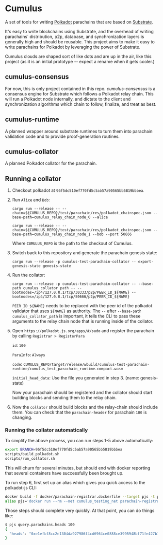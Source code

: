 # Cumulus

A set of tools for writing [Polkadot](https://github.com/paritytech/polkadot) parachains that are based on [Substrate](https://github.com/paritytech/substrate).

It's easy to write blockchains using Substrate, and the overhead of writing parachains' distribution, p2p, database, and synchronization layers is generally high and should be reusable. This project aims to make it easy to write parachains for Polkadot by leveraging the power of Substrate.

Cumulus clouds are shaped sort of like dots and are up in the air, like this project (as it is an initial prototype -- expect a rename when it gets cooler.)

## cumulus-consensus

For now, this is only project contained in this repo. *cumulus-consensus* is a consensus engine for Substrate which follows a Polkadot relay chain. This will run a Polkadot node internally, and dictate to the client and synchronization algorithms which chain to follow, finalize, and treat as best.

## cumulus-runtime

A planned wrapper around substrate runtimes to turn them into parachain validation code and to provide proof-generation routines.

## cumulus-collator

A planned Polkadot collator for the parachain.

## Running a collator

1. Checkout polkadot at `96f5dc510ef770fd5c5ab57a90565bb5819bbbea`.

2. Run `Alice` and `Bob`:

	`cargo run --release -- --chain=${CUMULUS_REPO}/test/parachain/res/polkadot_chainspec.json --base-path=cumulus_relay_chain_node_0 --alice`

	`cargo run --release -- --chain=${CUMULUS_REPO}/test/parachain/res/polkadot_chainspec.json --base-path=cumulus_relay_chain_node_1 --bob --port 50666`

    Where `CUMULUS_REPO` is the path to the checkout of Cumulus.

3. Switch back to this repository and generate the parachain genesis state:

	`cargo run --release -p cumulus-test-parachain-collator -- export-genesis-state genesis-state`

4. Run the collator:

	`cargo run --release -p cumulus-test-parachain-collator -- --base-path cumulus_collator_path -- --bootnodes=/ip4/127.0.0.1/tcp/30333/p2p/PEER_ID_${NAME} --bootnodes=/ip4/127.0.0.1/tcp/50666/p2p/PEER_ID_${NAME}`

	`PEER_ID_${NAME}` needs to be replaced with the peer id of the polkadot validator that uses `${NAME}`
	as authority. The `--` after `--base-path cumulus_collator_path` is important, it tells the CLI to pass these arguments
	to the relay chain node that is running inside of the collator.

5. Open `https://polkadot.js.org/apps/#/sudo` and register the parachain by calling `Registrar > RegisterPara`

	`id`: `100`

	`ParaInfo`: `Always`

	`code`: `CUMULUS_REPO/target/release/wbuild/cumulus-test-parachain-runtime/cumulus_test_parachain_runtime.compact.wasm`

	`initial_head_data`: Use the file you generated in step 3. (name: genesis-state)

	Now your parachain should be registered and the collator should start building blocks and sending
	them to the relay chain.

6. Now the `collator` should build blocks and the relay-chain should include them. You can check that the `parachain-header` for parachain `100` is changing.

### Running the collator automatically

To simplify the above process, you can run steps 1-5 above automatically:

```sh
export BRANCH=96f5dc510ef770fd5c5ab57a90565bb5819bbbea
scripts/build_polkadot.sh
scripts/run_collator.sh
```

This will churn for several minutes, but should end with docker reporting that several containers have successfully been brought up.

To run step 6, first set up an alias which gives you quick access to the polkadot-js CLI:

```sh
docker build -f docker/parachain-registrar.dockerfile --target pjs -t parachain-registrar:pjs .
alias pjs='docker run --rm --net cumulus_testing_net parachain-registrar:pjs --ws ws://172.28.1.1:9944'
```

Those steps should complete very quickly. At that point, you can do things like:

```sh
$ pjs query.parachains.heads 100
{
  "heads": "0xe1efbf8cc2e1304da927986f4cd6964ce0888ce3995948bf71fe427b1a9d39b02101d2dac9c5342d7e8c4f4de2f5277ef860b3a518c1cd823b9a8cee175dce11bf7f57c5016e8a60a6cec16244b2cbf81a67a1dc7a825c288fc694997bc70e2d456400"
}
```
